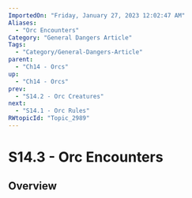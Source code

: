 ```yaml
---
ImportedOn: "Friday, January 27, 2023 12:02:47 AM"
Aliases:
  - "Orc Encounters"
Category: "General Dangers Article"
Tags:
  - "Category/General-Dangers-Article"
parent:
  - "Ch14 - Orcs"
up:
  - "Ch14 - Orcs"
prev:
  - "S14.2 - Orc Creatures"
next:
  - "S14.1 - Orc Rules"
RWtopicId: "Topic_2989"
---
```

# S14.3 - Orc Encounters
## Overview
